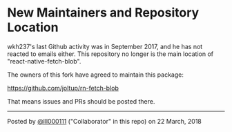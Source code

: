 # New Maintainers and Repository Location

wkh237's last Github activity was in September 2017, and he has not reacted to emails either. This repository no longer is the main location of "react-native-fetch-blob".

The owners of this fork have agreed to maintain this package:

https://github.com/joltup/rn-fetch-blob

That means issues and PRs should be posted there.

---

Posted by [@lll000111](https://github.com/lll000111/) ("Collaborator" in this repo) on 22 March, 2018
